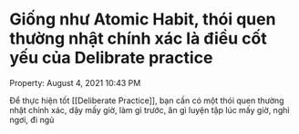 ---
---

# Giống như Atomic Habit, thói quen thường nhật chính xác là điều cốt yếu của Delibrate practice

Property: August 4, 2021 10:43 PM

Để thực hiện tốt [[Deliberate Practice]], bạn cần có một thói quen thường nhật chính xác, dậy mấy giờ, làm gì trước, ăn gì luyện tập lúc mấy giờ, nghỉ ngơi, đi ngủ